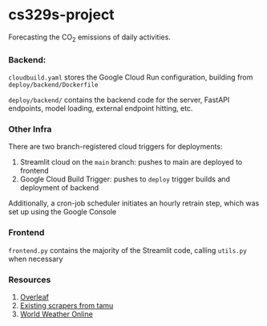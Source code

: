 # cs329s-project

Forecasting the CO<sub>2</sub> emissions of daily activities.

### Backend: 

`cloudbuild.yaml` stores the Google Cloud Run configuration, building from `deploy/backend/Dockerfile`

`deploy/backend/` contains the backend code for the server, FastAPI endpoints, model loading, external endpoint hitting, etc.

### Other Infra

There are two branch-registered cloud triggers for deployments: 
1. Streamlit cloud on the `main` branch: pushes to main are deployed to frontend
2. Google Cloud Build Trigger: pushes to `deploy` trigger builds and deployment of backend

Additionally, a cron-job scheduler initiates an hourly retrain step, which was set up using the Google Console 

### Frontend

`frontend.py` contains the majority of the Streamlit code, calling `utils.py` when necessary



### Resources

1. [Overleaf](https://www.overleaf.com/project/61e08b364ca87fbbf9d59f3a)
2. [Existing scrapers from tamu](https://github.com/tamu-engineering-research/COVID-EMDA/tree/master/parser)
3. [World Weather Online](https://www.worldweatheronline.com/developer/)
